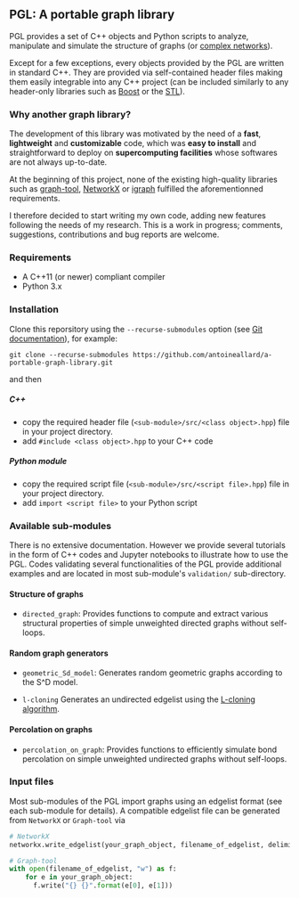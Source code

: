 ## PGL: A portable graph library

PGL provides a set of C++ objects and Python scripts to analyze, manipulate and simulate the structure of graphs (or [complex networks]).

Except for a few exceptions, every objects provided by the PGL are written in standard C++. They are provided via self-contained header files making them easily integrable into any C++ project (can be included similarly to any header-only libraries such as [Boost] or the [STL]).

<!--- Some functionalities of the C++ library are also available as a Python module. Objects in this module are simple wrappers around the C++ objects generated by [pybind11].--->

### Why another graph library?

The development of this library was motivated by the need of a __fast__, __lightweight__ and __customizable__ code, which was __easy to install__ and straightforward to deploy on __supercomputing facilities__ whose softwares are not always up-to-date.

At the beginning of this project, none of the existing high-quality libraries such as [graph-tool], [NetworkX] or [igraph] fulfilled the aforementionned requirements.

I therefore decided to start writing my own code, adding new features following the needs of my research. This is a work in progress; comments, suggestions, contributions and bug reports are welcome.

### Requirements

  * A C++11 (or newer) compliant compiler
  * Python 3.x
  <!--- * [pybind11] (for the Python module; should be installed automatically)--->


### Installation<!-- (Linux, OS X)-->

Clone this reporsitory using the `--recurse-submodules` option (see [Git documentation]), for example:
```
git clone --recurse-submodules https://github.com/antoineallard/a-portable-graph-library.git
```
and then
##### C++
  * copy the required header file (`<sub-module>/src/<class object>.hpp`) file in your project directory.
  * add `#include <class object>.hpp` to your C++ code

##### Python module
  * copy the required script file (`<sub-module>/src/<script file>.hpp`) file in your project directory.
  * add `import <script file>` to your Python script


### Available sub-modules

There is no extensive documentation. However we provide several tutorials in the form of C++ codes and Jupyter notebooks to illustrate how to use the PGL. Codes validating several functionalities of the PGL provide additional examples and are located in most sub-module's `validation/` sub-directory.

#### Structure of graphs

  * `directed_graph`: Provides functions to compute and extract various structural properties of simple unweighted directed graphs without self-loops.
<!--- Most of these functionalities are also available in the `pgl` Python module.--->


#### Random graph generators

  * `geometric_Sd_model`: Generates random geometric graphs according to the S^D model.

  * `l-cloning` Generates an undirected edgelist using the [L-cloning algorithm][6]. <!--As the number of copies goes to infinity, the generated edgelist belongs to the ensemble considered in the message passing approach.-->


#### Percolation on graphs

  * `percolation_on_graph`: Provides functions to efficiently simulate bond percolation on simple unweighted undirected graphs without self-loops.


### Input files

Most sub-modules of the PGL import graphs using an edgelist format (see each sub-module for details). A compatible edgelist file can be generated from `NetworkX` or `Graph-tool` via

```python
# NetworkX
networkx.write_edgelist(your_graph_object, filename_of_edgelist, delimiter=' ', data=False)

# Graph-tool
with open(filename_of_edgelist, "w") as f:
    for e in your_graph_object:
      f.write("{} {}".format(e[0], e[1]))
```


[Boost]:              https://www.boost.org
[complex networks]:   https://en.wikipedia.org/wiki/Complex_network
[Eigen]:              http://eigen.tuxfamily.org
[Git documentation]:  https://git-scm.com/book/en/v2/Git-Tools-Submodules
[graph-tool]:         https://graph-tool.skewed.de/
[igraph]:             https://igraph.org/
[NetworkX]:           https://networkx.github.io/
[pybind11]:           https://github.com/pybind/pybind11
[Spectra]:            https://spectralib.org/
[STL]:                https://en.cppreference.com/w


[2]: http://doi.org/10.1103/PhysRevE.64.026118
[5]: http://doi.org/10.1103/PhysRevLett.113.208702
[6]: http://doi.org/10.1103/PhysRevE.91.052807
